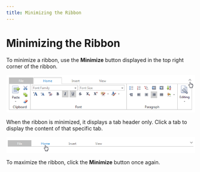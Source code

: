 ```yaml
---
title: Minimizing the Ribbon
---
```

# Minimizing the Ribbon
To minimize a ribbon, use the **Minimize** button displayed in the top right corner of the ribbon.

![EUD_Ribbon_MinButton](../../images/Img22686.png)

When the ribbon is minimized, it displays a tab header only. Click a tab to display the content of that specific tab.

![EUD_Ribbon_Minimized](../../images/Img22687.png)

To maximize the ribbon, click the **Minimize** button once again.